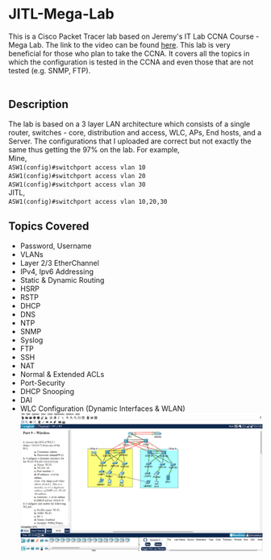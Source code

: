 # JITL-Mega-Lab
This is a Cisco Packet Tracer lab based on Jeremy's IT Lab CCNA Course - Mega Lab. The link to the video can be found [here](https://youtu.be/2p7-MluKAgE). This lab is very beneficial for those who plan to take the CCNA. It covers all the topics in which the configuration is tested in the CCNA and even those that are not tested (e.g. SNMP, FTP).
<br>
<br>
## Description
The lab is based on a 3 layer LAN architecture which consists of a single router, switches - core, distribution and access, WLC, APs, End hosts, and a Server. The configurations that I uploaded are correct but not exactly the same thus getting the 97% on the lab.
For example,<br>
Mine,<br>
`ASW1(config)#switchport access vlan 10`<br>
`ASW1(config)#switchport access vlan 20`<br>
`ASW1(config)#switchport access vlan 30`<br>
JITL,<br>
`ASW1(config)#switchport access vlan 10,20,30`
## Topics Covered
- Password, Username
- VLANs
- Layer 2/3 EtherChannel
- IPv4, Ipv6 Addressing
- Static & Dynamic Routing
- HSRP
- RSTP
- DHCP
- DNS
- NTP
- SNMP
- Syslog
- FTP
- SSH
- NAT
- Normal & Extended ACLs
- Port-Security
- DHCP Snooping
- DAI
- WLC Configuration (Dynamic Interfaces & WLAN)
![image](Mega_Lab.png)
